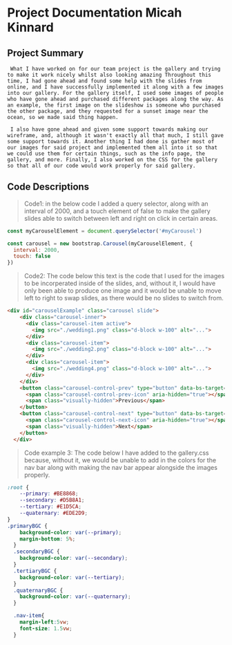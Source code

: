 # Project Documentation Micah Kinnard

## Project Summary
     What I have worked on for our team project is the gallery and trying to make it work nicely whilst also looking amazing Throughout this time, I had gone ahead and found some help with the slides from online, and I have successfully implemented it along with a few images into our gallery. For the gallery itself, I used some images of people who have gone ahead and purchased different packages along the way. As an example, the first image on the slideshow is someone who purchased the other package, and they requested for a sunset image near the ocean, so we made said thing happen. 

     I also have gone ahead and given some support towards making our wireframe, and, although it wasn't exactly all that much, I still gave some support towards it. Another thing I had done is gather most of our images for said project and implemented them all into it so that we could use them for certain things, such as the info page, the gallery, and more. Finally, I also worked on the CSS for the gallery so that all of our code would work properly for said gallery.
## Code Descriptions
>Code1: in the below code I added a query selector, along with an interval of 2000, and a touch element of false to make the gallery slides able to switch between left and right on click in certain areas.
```js
const myCarouselElement = document.querySelector('#myCarousel')

const carousel = new bootstrap.Carousel(myCarouselElement, {
  interval: 2000,
  touch: false
})
```
>Code2: The code below this text is the code that I used for the images to be incorperated inside of the slides, and, without it, I would have only been able to produce one image and it would be unable to move left to right to swap slides, as there would be no slides to switch from.
```html
<div id="carouselExample" class="carousel slide">
    <div class="carousel-inner">
      <div class="carousel-item active">
        <img src="./wedding1.png" class="d-block w-100" alt="...">
      </div>
      <div class="carousel-item">
        <img src="./wedding2.png" class="d-block w-100" alt="...">
      </div>
      <div class="carousel-item">
        <img src="./wedding4.png" class="d-block w-100" alt="...">
      </div>
    </div>
    <button class="carousel-control-prev" type="button" data-bs-target="#carouselExample" data-bs-slide="prev">
      <span class="carousel-control-prev-icon" aria-hidden="true"></span>
      <span class="visually-hidden">Previous</span>
    </button>
    <button class="carousel-control-next" type="button" data-bs-target="#carouselExample" data-bs-slide="next">
      <span class="carousel-control-next-icon" aria-hidden="true"></span>
      <span class="visually-hidden">Next</span>
    </button>
  </div>
```
> Code example 3: The code below I have added to the gallery.css because, without it, we would be unable to add in the colors for the nav bar along with making the nav bar appear alongside the images properly.
```css
:root {
    --primary: #BE8868;
    --secondary: #D5B8A1;
    --tertiary: #E1D5CA;
    --quaternary: #EDE2D9;
}
.primaryBGC {
    background-color: var(--primary);
    margin-bottom: 5%;
  }
  .secondaryBGC {
    background-color: var(--secondary);
  }
  .tertiaryBGC {
    background-color: var(--tertiary);
  }
  .quaternaryBGC {
    background-color: var(--quaternary);
  }

  .nav-item{
    margin-left:5vw;
    font-size: 1.5vw;
  }
```